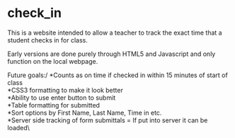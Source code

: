 # check_in
This is a website intended to allow a teacher to track the exact time that a student checks in for class.

Early versions are done purely through HTML5 and Javascript and only function on the local webpage.

Future goals:/
  *Counts as on time if checked in within 15 minutes of start of class\
  *CSS3 formatting to make it look better\
  *Ability to use enter button to submit\
  *Table formatting for submitted\
  *Sort options by First Name, Last Name, Time in etc.\
  *Server side tracking of form submittals = If put into server it can be loaded\
